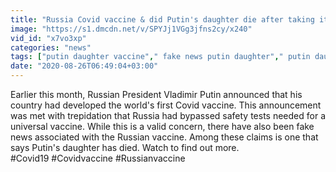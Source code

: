 ```yaml
---
title: "Russia Covid vaccine & did Putin's daughter die after taking it? Fact Check Oneindia News"
image: "https://s1.dmcdn.net/v/SPYJj1VGg3jfns2cy/x240"
vid_id: "x7vo3xp"
categories: "news"
tags: ["putin daughter vaccine"," fake news putin daughter"," putin daughter dead fake"]
date: "2020-08-26T06:49:04+03:00"
---
```

Earlier this month, Russian President Vladimir Putin announced that his country had developed the world's first Covid vaccine. This announcement was met with trepidation that Russia had bypassed safety tests needed for a universal vaccine. While this is a valid concern, there have also been fake news associated with the Russian vaccine. Among these claims is one that says Putin's daughter has died. Watch to find out more.   <br>#Covid19 #Covidvaccine #Russianvaccine
